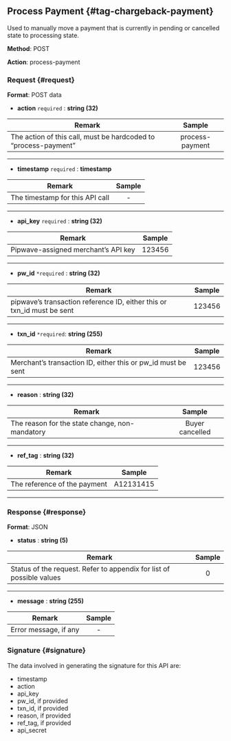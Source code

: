 ## Process Payment {#tag-chargeback-payment}

Used to manually move a payment that is currently in pending or cancelled state to processing state.

**Method**: POST

**Action**: process-payment

### Request {#request}

**Format**: POST data

* **action**
  `required` :  **string \(32\)**     

| **Remark** | **Sample** |
| --- | :---: |
| The action of this call, must be hardcoded to “process-payment” | process-payment |

---

* **timestamp**
  `required` :  **timestamp**     

| **Remark** | **Sample** |
| --- | :---: |
| The timestamp for this API call | - |

---

* **api\_key** 
  `required` :  **string \(32\)**

| **Remark** | **Sample** |
| --- | :---: |
| Pipwave-assigned merchant’s API key | 123456 |

---

* **pw\_id**
  `*required` :  **string \(32\)**

| **Remark** | **Sample** |
| --- | :---: |
| pipwave’s transaction reference ID, either this or txn\_id must be sent | 123456 |

---

* **txn\_id** 
  `*required`:  **string \(255\)**

| **Remark** | **Sample** |
| --- | :---: |
| Merchant’s transaction ID, either this or pw\_id must be sent | 123456 |

---

* **reason** :   **string \(32\)**

| **Remark** | **Sample** |
| --- | :---: |
| The reason for the state change, non-mandatory | Buyer cancelled |

---

* **ref\_tag** :   **string \(32\)**

| **Remark** | **Sample** |
| --- | :---: |
| The reference of the payment | A12131415 |

---

### Response {#response}

**Format**: JSON

* **status** :  **string \(5\)**

| **Remark** | **Sample** |
| --- | :---: |
| Status of the request. Refer to appendix for list of possible values | 0 |

---

* **message** :  **string \(255\)**

| **Remark** | **Sample** |
| --- | :---: |
| Error message, if any | - |

### Signature {#signature}

The data involved in generating the signature for this API are:

* timestamp
* action
* api\_key
* pw\_id, if provided
* txn\_id, if provided
* reason, if provided
* ref\_tag, if provided
* api\_secret



